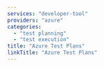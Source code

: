 ```yaml
---
services: "developer-tool"
providers: "azure"
categories:
  - "test planning"
  - "test execution"
title: "Azure Test Plans"
linkTitle: "Azure Test Plans"
---
```


